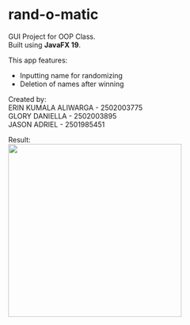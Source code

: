 # rand-o-matic
GUI Project for OOP Class.\
Built using **JavaFX 19**.

This app features:
- Inputting name for randomizing
- Deletion of names after winning

Created by:\
ERIN KUMALA ALIWARGA - 2502003775\
GLORY DANIELLA       - 2502003895\
JASON ADRIEL         - 2501985451

Result:\
<img src="https://github.com/intll/dataset/raw/main/gui_result.gif" width="350px" height="350px"/>

